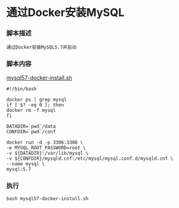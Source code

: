 # 通过Docker安装MySQL

### 脚本描述
```
通过Docker安装MySQL5.7并启动
```

### 脚本内容
[mysql57-docker-install.sh](mysql57-docker-install.sh)
```shell
#!/bin/bash

docker ps | grep mysql
if [ $? -eq 0 ]; then
docker rm -f mysql
fi

DATADIR=`pwd`/data
CONFDIR=`pwd`/conf

docker run -d -p 3306:3306 \
-e MYSQL_ROOT_PASSWORD=root \
-v ${DATADIR}:/var/lib/mysql \
-v ${CONFDIR}/mysqld.cnf:/etc/mysql/mysql.conf.d/mysqld.cnf \
--name mysql \
mysql:5.7
```

### 执行
```shell
bash mysql57-docker-install.sh
```
